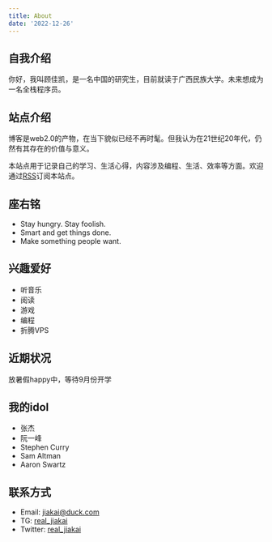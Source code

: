 ```yaml
---
title: About
date: '2022-12-26'
---
```


## 自我介绍

你好，我叫顾佳凯，是一名中国的研究生，目前就读于广西民族大学。未来想成为一名全栈程序员。

## 站点介绍

博客是web2.0的产物，在当下貌似已经不再时髦。但我认为在21世纪20年代，仍然有其存在的价值与意义。

本站点用于记录自己的学习、生活心得，内容涉及编程、生活、效率等方面。欢迎通过[RSS](https://blog.gujiakai.top/index.xml)订阅本站点。

## 座右铭

- Stay hungry. Stay foolish.
- Smart and get things done.
- Make something people want.

## 兴趣爱好

- 听音乐
- 阅读
- 游戏
- 编程
- 折腾VPS

## 近期状况

放暑假happy中，等待9月份开学

## 我的idol

- 张杰
- 阮一峰
- Stephen Curry
- Sam Altman
- Aaron Swartz

## 联系方式

- Email: [jiakai@duck.com](mailto:jiakai@duck.com)
- TG: [real_jiakai](https://t.me/real_jiakai)
- Twitter: [real_jiakai](https://twitter.com/real_jiakai)